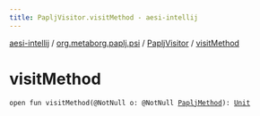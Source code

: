 ```yaml
---
title: PapljVisitor.visitMethod - aesi-intellij
---
```


[aesi-intellij](../../index.html) / [org.metaborg.paplj.psi](../index.html) / [PapljVisitor](index.html) / [visitMethod](.)

# visitMethod

`open fun visitMethod(@NotNull o: @NotNull `[`PapljMethod`](../-paplj-method/index.html)`): `[`Unit`](https://kotlinlang.org/api/latest/jvm/stdlib/kotlin/-unit/index.html)